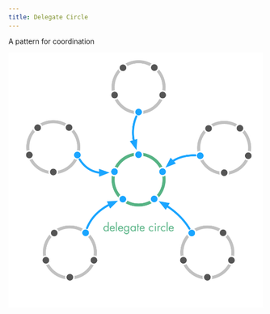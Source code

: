 ```yaml
---
title: Delegate Circle
---
```



A pattern for coordination 

![inline,fit](img/structural-patterns/delegate-circle.png)
